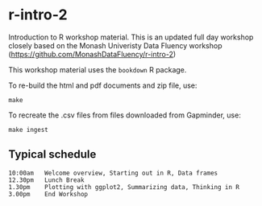# r-intro-2

Introduction to R workshop material. This is an updated full day workshop closely based on the Monash Univeristy Data Fluency workshop (https://github.com/MonashDataFluency/r-intro-2) 

This workshop material uses the `bookdown` R package.

To re-build the html and pdf documents and zip file, use:

```
make
```

To recreate the .csv files from files downloaded from Gapminder, use:

```
make ingest
```


## Typical schedule

```
10:00am   Welcome overview, Starting out in R, Data frames 
12.30pm   Lunch Break 
1.30pm    Plotting with ggplot2, Summarizing data, Thinking in R 
3.00pm    End Workshop
```

